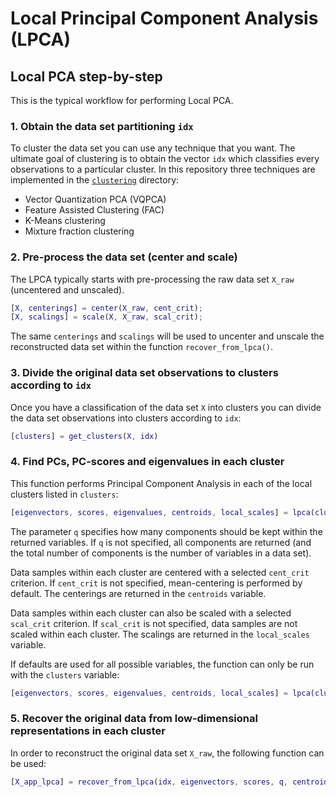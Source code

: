 # Local Principal Component Analysis (LPCA)

## Local PCA step-by-step

This is the typical workflow for performing Local PCA.

### 1. Obtain the data set partitioning `idx`

To cluster the data set you can use any technique that you want. The ultimate goal of clustering is to obtain the vector `idx` which classifies every observations to a particular cluster. In this repository three techniques are implemented in the [`clustering`](https://github.com/burn-research/reduced-order-modelling/tree/master/clustering) directory:

- Vector Quantization PCA (VQPCA)
- Feature Assisted Clustering (FAC)
- K-Means clustering
- Mixture fraction clustering

### 2. Pre-process the data set (center and scale)

The LPCA typically starts with pre-processing the raw data set `X_raw` (uncentered and unscaled).

```matlab
[X, centerings] = center(X_raw, cent_crit);
[X, scalings] = scale(X, X_raw, scal_crit);
```

The same `centerings` and `scalings` will be used to uncenter and unscale the reconstructed data set within the function `recover_from_lpca()`.

### 3. Divide the original data set observations to clusters according to `idx`

Once you have a classification of the data set `X` into clusters you can divide the data set observations into clusters according to `idx`:

```matlab
[clusters] = get_clusters(X, idx)
```

### 4. Find PCs, PC-scores and eigenvalues in each cluster

This function performs Principal Component Analysis in each of the local clusters listed in `clusters`:

```matlab
[eigenvectors, scores, eigenvalues, centroids, local_scales] = lpca(clusters, q, cent_crit, scal_crit)
```

The parameter `q` specifies how many components should be kept within the returned variables. If `q` is not specified, all components are returned (and the total number of components is the number of variables in a data set).

Data samples within each cluster are centered with a selected `cent_crit` criterion. If `cent_crit` is not specified, mean-centering is performed by default. The centerings are returned in the `centroids` variable.

Data samples within each cluster can also be scaled with a selected `scal_crit` criterion. If `scal_crit` is not specified, data samples are not scaled within each cluster. The scalings are returned in the `local_scales` variable.

If defaults are used for all possible variables, the function can only be run with the `clusters` variable:

```matlab
[eigenvectors, scores, eigenvalues, centroids, local_scales] = lpca(clusters)
```

### 5. Recover the original data from low-dimensional representations in each cluster

In order to reconstruct the original data set `X_raw`, the following function can be used:

```matlab
[X_app_lpca] = recover_from_lpca(idx, eigenvectors, scores, q, centroids, local_scalings, centerings, scalings)
```
